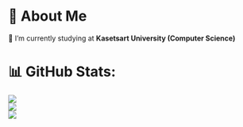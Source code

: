 # 💫 About Me
📓 I’m currently studying at **Kasetsart University (Computer Science)**

# 📊 GitHub Stats:
![](https://github-readme-stats.vercel.app/api?username=JozhoX&theme=dark&hide_border=false&include_all_commits=true&count_private=true)<br/>
![](https://github-readme-streak-stats.herokuapp.com/?user=JozhoX&theme=dark&hide_border=false)<br/>
![](https://github-readme-stats.vercel.app/api/top-langs/?username=JozhoX&theme=dark&hide_border=false&include_all_commits=true&count_private=true&layout=compact)

<!-- Proudly created with GPRM ( https://gprm.itsvg.in ) -->
